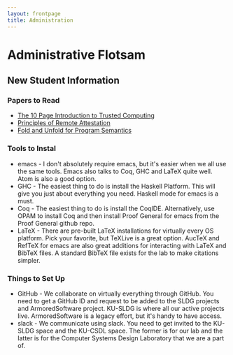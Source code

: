 ```yaml
---
layout: frontpage
title: Administration
---
```


# Administrative Flotsam

## New Student Information

### Papers to Read

* [The 10 Page Introduction to Trusted Computing](https://pdfs.semanticscholar.org/0536/3b5049fb581d5ca8ef1c589417f3e5be2b64.pdf)
* [Principles of Remote Attestation](http://web.cs.wpi.edu/~guttman/pubs/good_attest.pdf)
* [Fold and Unfold for Program Semantics](http://www.cs.nott.ac.uk/~pszgmh/semantics.pdf)

### Tools to Instal

* emacs - I don't absolutely require emacs, but it's easier when we all use the same tools.  Emacs also talks to Coq, GHC and LaTeX quite well.  Atom is also a good option.
* GHC - The easiest thing to do is install the Haskell Platform.  This will give you just about everything you need.  Haskell mode for emacs is a must.
* Coq - The easiest thing to do is install the CoqIDE.  Alternatively, use OPAM to install Coq and then install Proof General for emacs from the Proof General github repo.
* LaTeX - There are pre-built LaTeX installations for virtually every OS platform.  Pick your favorite, but TeXLive is a great option.  AucTeX and RefTeX for emacs are also great additions for interacting with LaTeX and BibTeX files.  A standard BibTeX file exists for the lab to make citations simpler.

### Things to Set Up

* GitHub - We collaborate on virtually everything through GitHub.  You need to get a GitHub ID and request to be added to the SLDG projects and ArmoredSoftware project.  KU-SLDG is where all our active projects live.  ArmoredSoftware is a legacy effort, but it's handy to have access.
* slack - We communicate using slack.  You need to get invited to the KU-SLDG space and the KU-CSDL space.  The former is for our lab and the latter is for the Computer Systems Design Laboratory that we are a part of.
